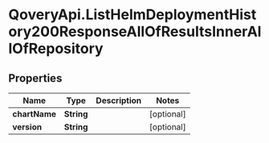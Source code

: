 # QoveryApi.ListHelmDeploymentHistory200ResponseAllOfResultsInnerAllOfRepository

## Properties

Name | Type | Description | Notes
------------ | ------------- | ------------- | -------------
**chartName** | **String** |  | [optional] 
**version** | **String** |  | [optional] 


